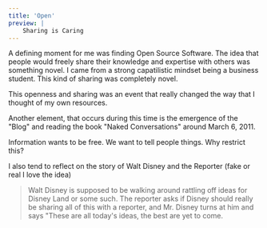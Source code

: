 ```yaml
---
title: 'Open'
preview: |
    Sharing is Caring
---
```


A defining moment for me was finding Open Source Software. The idea that people would freely share
their knowledge and expertise with others was something novel. I came from a strong capatilistic mindset being 
a business student. This kind of sharing was completely novel.

This openness and sharing was an event that really changed the way that I thought of my own resources.

Another element, that occurs during this time is the emergence of the "Blog" and reading the book "Naked Conversations" around March 6, 2011.

Information wants to be free. We want to tell people things. Why restrict this?

I also tend to reflect on the story of Walt Disney and the Reporter (fake or real I love the idea)

> Walt Disney is supposed to be walking around rattling off ideas for Disney Land or some such.
> The reporter asks if Disney should really be sharing all of this with a reporter, and Mr. Disney
> turns at him and says "These are all today's ideas, the best are yet to come.